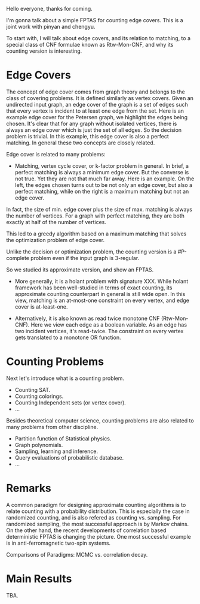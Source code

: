 Hello everyone, thanks for coming.

I'm gonna talk about a simple FPTAS for counting edge covers.
This is a joint work with pinyan and chengyu.

To start with, I will talk about edge covers, and its relation to matching, to a special class of CNF formulae known as Rtw-Mon-CNF, and why its counting version is interesting.

# Edge Covers
The concept of edge cover comes from graph theory and belongs to the class of covering problems. It is defined similarly as vertex covers. Given an undirected input graph, an edge cover of the graph is a set of edges such that every vertex is incident to at least one edge from the set.
Here is an example edge cover for the Petersen graph, we highlight the edges being chosen. 
It's clear that for any graph without isolated vertices, there is always an edge cover which is just the set of all edges.
So the decision problem is trivial.
In this example, this edge cover is also a perfect matching.
In general these two concepts are closely related.

Edge cover is related to many problems:
* Matching, vertex cycle cover, or k-factor problem in general. 
In brief, a perfect matching is always a minimum edge cover. 
But the converse is not true. Yet they are not that much far away.
Here is an example.
On the left, the edges chosen turns out to be not only an edge cover, but also a perfect matching, while on the right is a maximum matching but not an edge cover.

In fact, the size of min. edge cover plus the size of max. matching is always the number of vertices.
For a graph with perfect matching, they are both exactly at half of the number of vertices.

This led to a greedy algorithm based on a maximum matching that solves the optimization problem of edge cover.

Unlike the decision or optimization problem, the counting version is a #P-complete problem even if the input graph is 3-regular.

So we studied its approximate version, and show an FPTAS.

* More generally, it is a holant problem with signature XXX.
While holant framework has been well-studied in terms of exact counting, its approximate counting counterpart in general is still wide open.
In this view, matching is an at-most-one constraint on every vertex, and edge cover is at-least-one.

* Alternatively, it is also known as read twice monotone CNF (Rtw-Mon-CNF).
Here we view each edge as a boolean variable. As an edge has two incident vertices, it's read-twice. The constraint on every vertex gets translated to a monotone OR function.

# Counting Problems
Next let's introduce what is a counting problem.
* Counting SAT.
* Counting colorings.
* Counting Independent sets (or vertex cover).
* ...

Besides theoretical computer science, counting problems are also related to many problems from other discipline.
* Partition function of Statistical physics.
* Graph polynomials.
* Sampling, learning and inference.
* Query evaluations of probabilistic database.
* ...

# Remarks
A common paradigm for designing approximate counting algorithms is to relate counting with a probability distribution.
This is especially the case in randomized counting, and is also refered as counting vs. sampling.
For randomized sampling, the most successful approach is by Markov chains.
On the other hand, the recent developments of correlation based deterministic FPTAS is changing the picture.
One most successful example is in anti-ferromagnetic two-spin systems.

Comparisons of Paradigms: MCMC vs. correlation decay.

# Main Results
TBA.
